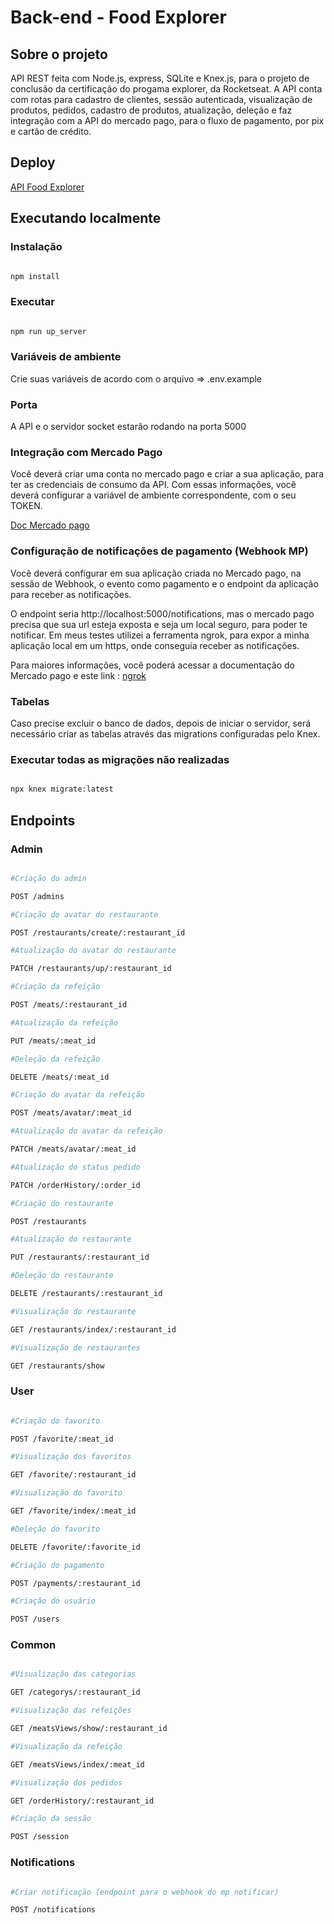 # Back-end - Food Explorer

## Sobre o projeto

API REST feita com Node.js, express, SQLite e Knex.js, para o projeto de conclusão da certificação do progama explorer, da Rocketseat. A API conta com rotas para cadastro de clientes, sessão autenticada, visualização de produtos, pedidos, cadastro de produtos, atualização, deleção e faz integração com a API do mercado pago, para o fluxo de pagamento, por pix e cartão de crédito.


## Deploy

[API Food Explorer](https://food-explorer-api-5nxq.onrender.com)


## Executando localmente

### Instalação

```bash

npm install

```

### Executar

```bash

npm run up_server

```

### Variáveis de ambiente

Crie suas variáveis de acordo com o arquivo => .env.example

### Porta

A API e o servidor socket estarão rodando na porta 5000

### Integração com Mercado Pago

Você deverá criar uma conta no mercado pago e criar a sua aplicação, para ter as credenciais de consumo da API. Com essas informações, você deverá configurar a variável de ambiente correspondente, com o seu TOKEN.

[Doc Mercado pago](https://www.mercadopago.com.br/developers/pt)

### Configuração de notificações de pagamento (Webhook MP)

Você deverá configurar em sua aplicação criada no Mercado pago, na sessão de Webhook, o evento como pagamento e o endpoint da aplicação para receber as notificações.

O endpoint seria http://localhost:5000/notifications, mas o mercado pago precisa que sua url esteja exposta e seja um local seguro, para poder te notificar. Em meus testes utilizei a ferramenta ngrok, para expor a minha aplicação local em um https, onde conseguia receber as notificações.

Para maiores informações, você poderá acessar a documentação do Mercado pago e este link : [ngrok](https://ngrok.com/)

### Tabelas

Caso precise excluir o banco de dados, depois de iniciar o servidor, será necessário criar as tabelas através das migrations configuradas pelo Knex.

### Executar todas as migrações não realizadas

```bash

npx knex migrate:latest

```

## Endpoints

### Admin

```bash

#Criação do admin

POST /admins

#Criação do avatar do restaurante

POST /restaurants/create/:restaurant_id

#Atualização do avatar do restaurante

PATCH /restaurants/up/:restaurant_id

#Criação da refeição

POST /meats/:restaurant_id

#Atualização da refeição

PUT /meats/:meat_id

#Deleção da refeição

DELETE /meats/:meat_id

#Criação do avatar da refeição

POST /meats/avatar/:meat_id

#Atualização do avatar da refeição

PATCH /meats/avatar/:meat_id

#Atualização do status pedido

PATCH /orderHistory/:order_id

#Criação do restaurante

POST /restaurants

#Atualização do restaurante

PUT /restaurants/:restaurant_id

#Deleção do restaurante

DELETE /restaurants/:restaurant_id

#Visualização do restaurante

GET /restaurants/index/:restaurant_id

#Visualização de restaurantes

GET /restaurants/show

```

### User

```bash

#Criação do favorito

POST /favorite/:meat_id

#Visualização dos favoritos

GET /favorite/:restaurant_id

#Visualização do favorito

GET /favorite/index/:meat_id

#Deleção do favorito

DELETE /favorite/:favorite_id

#Criação do pagamento

POST /payments/:restaurant_id

#Criação do usuário

POST /users

```

### Common

```bash

#Visualização das categorias

GET /categorys/:restaurant_id

#Visualização das refeições

GET /meatsViews/show/:restaurant_id

#Visualização da refeição

GET /meatsViews/index/:meat_id

#Visualização dos pedidos

GET /orderHistory/:restaurant_id

#Criação da sessão

POST /session

```

### Notifications

```bash

#Criar notificação (endpoint para o webhook do mp notificar)

POST /notifications

```



